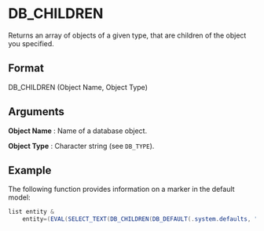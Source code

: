 # DB_CHILDREN

Returns an array of objects of a given type, that are children of the object you specified.

## Format

DB_CHILDREN (Object Name, Object Type)

## Arguments

 



**Object Name**
: Name of a database object. 


**Object Type**
: Character string (see `DB_TYPE`). 


## Example

The following function provides information on a marker in the default model:

```java
list entity &
    entity=(EVAL(SELECT_TEXT(DB_CHILDREN(DB_DEFAULT(.system.defaults, "model"), "marker))))
```
